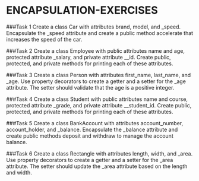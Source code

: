 # ENCAPSULATION-EXERCISES

###Task 1
Create a class Car with attributes brand, model, and _speed. 
Encapsulate the _speed attribute and create a public method accelerate that increases the speed of the car.

###Task 2
Create a class Employee with public attributes name and age, protected attribute 
_salary, and private attribute __id. Create public, protected, and private methods 
for printing each of these attributes.

###Task 3
Create a class Person with attributes first_name, last_name, and _age. 
Use property decorators to create a getter and a setter for the _age attribute. 
The setter should validate that the age is a positive integer.

###Task 4
Create a class Student with public attributes name and course, protected attribute _grade, 
and private attribute __student_id. Create public, protected, and private methods for printing each of these attributes.

###Task 5
Create a class BankAccount with attributes account_number, account_holder, and _balance. 
Encapsulate the _balance attribute and create public methods deposit and withdraw to manage the account balance.

###Task 6
Create a class Rectangle with attributes length, width, and _area. Use property decorators 
to create a getter and a setter for the _area attribute. The setter should update the _area 
attribute based on the length and width.

